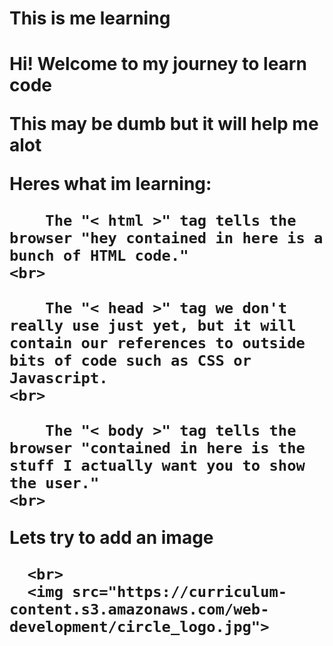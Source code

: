 <h1> This is me learning <h1>
  Hi! Welcome to my journey to learn code
  
<br>

  This may be dumb but it will help me alot
  
<p>
      Heres what im learning:
    <br>
  
        The "< html >" tag tells the browser "hey contained in here is a bunch of HTML code."
    <br>
    
        The "< head >" tag we don't really use just yet, but it will contain our references to outside bits of code such as CSS or Javascript.
    <br>
    
        The "< body >" tag tells the browser "contained in here is the stuff I actually want you to show the user."
    <br>
  <p>
    <p> 
      Lets try to add an image
      
      <br>
      <img src="https://curriculum-content.s3.amazonaws.com/web-development/circle_logo.jpg">
